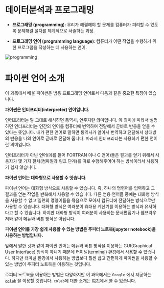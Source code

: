 # 데이터분석과 프로그래밍

* **프로그래밍 (programming)**: 우리가 해결해야 할 문제를 컴퓨터가 퍼리할 수 있도록 문제해결 절차를 체계적으로 서술하는 과정.

* **프로그래밍 언어 (programming language)**: 컴퓨터가 어떤 작업을 수행하기 위한 프로그램을 작성하는 데 사용하는 언어.

![programming](../../images/programming.png)

# 파이썬 언어 소개


이 과목에서 배울 파이썬은 범용 프로그래밍 언어로서 다음과 같은 중요한 특징이 있습니다.

**파이썬은 인터프리터(interpreter) 언어입니다.**

인터프리터는 말 그대로 해석하면 통역사, 연주자란 의미입니다. 이 의미에 따라서 설명하면 인터프리터는 인간의 언어를 컴퓨터에 번역하여 전달해서 곧바로 반응을 얻을 수 있다는 뜻입니다. 내가 편한 언어로 말하면 통역사가 알아서 번역하고 전달해서 상대방의 반응을 나의 언어로 곧바로 전달해 줍니다. 따라서 인터프리터는 사용하기 편한 언어란 의미입니다.

인터프리터가 아닌 언어(에를 들어 FORTRAN 이나 C 언어)들은 결과를 얻기 위해서 사용자가 몇 가지 절차(컴파일과 링크 단계)를 따로 수행해주어야 하는 방식이라서 사용하기 쉽지 않습니다.

**파이썬 언어는 대화형으로 사용할 수 잇습니다.**

파이썬 언어는 대화형 방식으로 사용할 수 있습니다. 즉, 하나의 명령어를 입력하고 그 결과를 얻는 작업을 반복해서 사용할 수 있습니다. 다른 범용 언어들 중에는 대화형 방식을 사용할 수 없고 일련의 명령어들을 묶음으로 모아서 컴퓨터에 전달하는 방식으로만 사용할 수 있습니다. 대화형 방식은 여러분이 휴대용 계산기를 이용하는 방식과 유사하다고 할 수 있습니다. 하지만 대화형 방식이 여러분이 사용하는 문서편집기나 웹브라우저와 같이 메뉴와 버튼 방식은 아닙니다.

**파이썬 언어를 가장 쉽게 사용할 수 있는 방법은 주피터 노트북(jupyter notebook)을 사용하는 방법입니다.**

앞에서 말한 것과 같이 파이썬 언어는 메뉴와 버튼 방식을 이용하는 GUI(Graphical User Interface) 방식이 아니기 때문에 터미널(terminal) 환경에서 사용할 수 있습니다. 하지만 터미널 환경에서 사용하는 방법보다 훨씬 쉽고 간편하게 파이썬을 사용할 수 있는 방법이 주피터 노트북을 이용하는 것입니다.

주피터 노트북을 이용하는 방법은 다양하지만  이 과목에서는 `Google` 에서 제공하는 [`colab`](https://colab.research.google.com/notebooks/intro.ipynb?utm_source=scs-index) 을 이용할 것입니다. `colab`에 대한 소개는 [여기](https://www.youtube.com/watch?v=inN8seMm7UI&t=62s)에서 볼 수 있습니다. 



